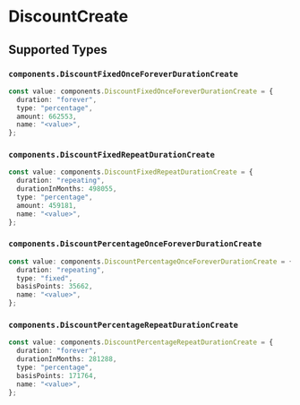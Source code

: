 # DiscountCreate


## Supported Types

### `components.DiscountFixedOnceForeverDurationCreate`

```typescript
const value: components.DiscountFixedOnceForeverDurationCreate = {
  duration: "forever",
  type: "percentage",
  amount: 662553,
  name: "<value>",
};
```

### `components.DiscountFixedRepeatDurationCreate`

```typescript
const value: components.DiscountFixedRepeatDurationCreate = {
  duration: "repeating",
  durationInMonths: 498055,
  type: "percentage",
  amount: 459181,
  name: "<value>",
};
```

### `components.DiscountPercentageOnceForeverDurationCreate`

```typescript
const value: components.DiscountPercentageOnceForeverDurationCreate = {
  duration: "repeating",
  type: "fixed",
  basisPoints: 35662,
  name: "<value>",
};
```

### `components.DiscountPercentageRepeatDurationCreate`

```typescript
const value: components.DiscountPercentageRepeatDurationCreate = {
  duration: "forever",
  durationInMonths: 281288,
  type: "percentage",
  basisPoints: 171764,
  name: "<value>",
};
```

